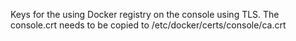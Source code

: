 Keys for the using Docker registry on the console using TLS.
The console.crt needs to be copied to /etc/docker/certs/console/ca.crt
